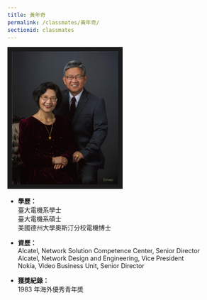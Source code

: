 ```yaml
---
title: 黃年奇
permalink: /classmates/黃年奇/
sectionid: classmates
---
```


<img src="/img/classmate_黃年奇.jpg"
     alt="Photo of 黃年奇"
     width="240" border="10" />

- **學歷：**<br />
  臺大電機系學士<br />
  臺大電機系碩士<br />
  美國德州大學奧斯汀分校電機博士

- **資歷：**<br />
  Alcatel, Network Solution Competence Center, Senior Director<br />
  Alcatel, Network Design and Engineering, Vice President<br />
  Nokia, Video Business Unit, Senior Director

- **獲獎紀錄：**<br />
  1983 年海外優秀青年奬


